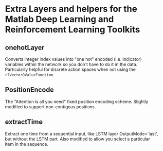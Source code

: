 # Extra Layers and helpers for the Matlab Deep Learning and Reinforcement Learning Toolkits

## onehotLayer

Converts integer index values into "one hot" encoded (i.e. indicator) variables within the network so you don't have to do it in the data.  Particularly helpful for discrete action spaces when not using the `rlVectorQValueFunction`.

## PositionEncode

The "Attention is all you need" fixed position encoding scheme.  Slightly modified to support non-contigous positions.

## extractTime

Extract one time from a sequential input, like LSTM layer OutputMode='last', but without the LSTM part.  Also modified to allow you select a particular item in the sequence.
